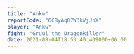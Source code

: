 ```yaml
---
title: "Ankw"
reportCode: "6C8yAqQ7W3kVjJnX"
player: "Ankw"
fight: "Gruul the Dragonkiller"
date: 2021-08-04T18:53:40.409000+00:00
---
```

